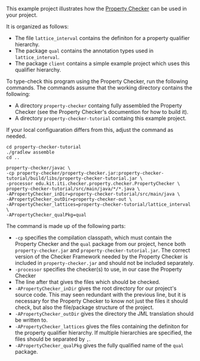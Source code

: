 This example project illustrates how the [Property Checker](https://github.com/flo2702/property-checker) can be used in your project.

It is organized as follows:

* The file `lattice_interval` contains the definiton for a property qualifier hierarchy.
* The package `qual` contains the annotation types used in `lattice_interval`.
* The package `client` contains a simple example project which uses this qualifier hierarchy.

To type-check this program using the Property Checker, run the following commands.
The commands assume that the working directory contains the following:

* A directory `property-checker` containg fully assembled the Property Checker (see the Property Checker's documention for how to build it).
* A directory `property-checker-tutorial` containg this example project.

If your local configuaration differs from this, adjust the command as needed.

```
cd property-checker-tutorial
./gradlew assemble
cd ..

property-checker/javac \
-cp property-checker/property-checker.jar:property-checker-tutorial/build/libs/property-checker-tutorial.jar \
-processor edu.kit.iti.checker.property.checker.PropertyChecker \
property-checker-tutorial/src/main/java/*/*.java \
-APropertyChecker_inDir=property-checker-tutorial/src/main/java \
-APropertyChecker_outDir=property-checker-out \
-APropertyChecker_lattices=property-checker-tutorial/lattice_interval \
-APropertyChecker_qualPkg=qual
```

The command is made up of the following parts:

* `-cp` specifies the compilation classpath, which must contain the Property Checker and the `qual` package from our project, hence both `property-checker.jar` and `property-checker-tutorial.jar`. The correct version of the Checker Framework needed by the Property Checker is included in `property-checker.jar` and should not be included separately.
* `-processor` specifies the checker(s) to use, in our case the Property Checker
* The line after that gives the files which should be checked.
* `-APropertyChecker_inDir` gives the root directory for our project's source code. This may seen redundant with the previous line, but it is necessary for the Property Checker to know not just the files it should check, but also the file/package structure of the project.
* `-APropertyChecker_outDir` gives the directory the JML translation should be written to.
* `-APropertyChecker_lattices` gives the files containing the definiton for the property qualifier hierarchy. If multiple hierarchies are specified, the files should be separated by `,`.
* `-APropertyChecker_qualPkg` gives the fully qualified name of the `qual` package.

